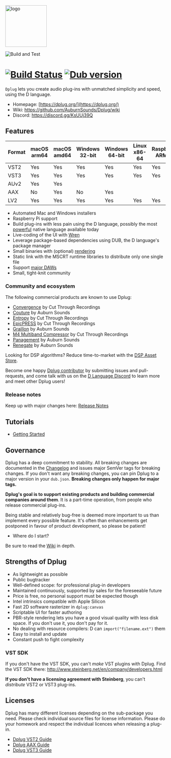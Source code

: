 <img alt="logo" src="https://cdn.rawgit.com/AuburnSounds/dplug/master/tools/dplug-logos/logo-coloured-on-transparent.png" width="130">

![Build and Test](https://github.com/AuburnSounds/Dplug/workflows/ci/badge.svg)
# [![Build Status](https://travis-ci.com/AuburnSounds/Dplug.svg?branch=master)](https://travis-ci.com/AuburnSounds/Dplug) <a href="https://code.dlang.org/packages/dplug" title="Go to dplug"><img src="https://img.shields.io/dub/v/dplug.svg" alt="Dub version"></a>

`Dplug` lets you create audio plug-ins with unmatched simplicity and speed, using the D language.

- Homepage: [https://dplug.org/](https://dplug.org/)
- Wiki: https://github.com/AuburnSounds/Dplug/wiki
- Discord: https://discord.gg/KsUUj39Q

## Features

|  Format | macOS arm64 | macOS amd64  | Windows 32-bit | Windows 64-bit | Linux x86-64 | Raspberry ARM32 |
|---------|-------------|--------------|----------------|----------------|--------------|-----------------|
| VST2    | Yes         | Yes          | Yes            | Yes            | Yes          | Yes             |
| VST3    | Yes         | Yes          | Yes            | Yes            | Yes          | Yes             |
| AUv2    | Yes         | Yes          |                |                |              |                 |
| AAX     | No          | Yes          | No             | Yes            |              |                 |
| LV2     | Yes         | Yes          | Yes            | Yes            | Yes          | Yes             |


- Automated Mac and Windows installers
- Raspberry Pi support
- Build plug-ins with less pain using the D language, possibly the most [powerful](https://dlang.org/orgs-using-d.html) native language available today
- Live-coding of the UI with [Wren](https://wren.io/)
- Leverage package-based dependencies using DUB, the D language's package manager
- Small binaries with (optional) [rendering](http://www.auburnsounds.com/blog/2016-09-16_PBR-for-Audio-Software-Interfaces.html)
- Static link with the MSCRT runtime libraries to distribute only one single file
- Support [major DAWs](https://github.com/AuburnSounds/Dplug/wiki/Host-Support)
- Small, tight-knit community


### Community and ecosystem

The following commercial products are known to use Dplug:

- [Convergence](https://www.cutthroughrecordings.com/product/Convergence) by Cut Through Recordings
- [Couture](https://www.auburnsounds.com/products/Couture.html) by Auburn Sounds
- [Entropy](https://www.cutthroughrecordings.com/product/Entropy_II_-_Enhanced_Stereo_Delay) by Cut Through Recordings
- [EpicPRESS](https://www.cutthroughrecordings.com/product/EpicPRESS) by Cut Through Recordings
- [Graillon](https://www.auburnsounds.com/products/Graillon.html) by Auburn Sounds
- [M4 Multiband Compressor](https://www.cutthroughrecordings.com/product/M4_Multiband_Compressor) by Cut Through Recordings
- [Panagement](https://www.auburnsounds.com/products/Panagement.html) by Auburn Sounds
- [Renegate](https://www.auburnsounds.com/products/Renegate.html) by Auburn Sounds

Looking for DSP algorithms? Reduce time-to-market with the [DSP Asset Store](DSP_Asset_Store.md).

Become one happy [Dplug contributor](https://github.com/AuburnSounds/Dplug/graphs/contributors) by submitting issues and pull-requests, and come talk with us on the [D Language Discord](https://discord.gg/QZtGZUw) to learn more and meet other Dplug users!



### Release notes

Keep up with major changes here: [Release Notes](https://github.com/AuburnSounds/Dplug/wiki/Release-notes)


## Tutorials

- [Getting Started](https://github.com/AuburnSounds/Dplug/wiki/Getting-Started)


## Governance

Dplug has a deep commitment to stability. All breaking changes are documented in the [Changelog](https://github.com/AuburnSounds/Dplug/wiki/) and issues major SemVer tags for breaking changes. If you don't want any breaking changes, you can pin Dplug to a major version in your `dub.json`. **Breaking changes only happen for major tags.**


**Dplug's goal is to support existing products and building commercial companies around them**. 
It is a part-time operation, from people who release commercial plug-ins.

Being stable and relatively bug-free is deemed more important to us than implement every possible feature. It's often than enhancements get postponed in favour of product development, so please be patient!


- Where do I start?

Be sure to read the [Wiki](https://github.com/AuburnSounds/Dplug/wiki/) in depth.


## Strengths of Dplug

  - As lightweight as possible
  - Public bugtracker
  - Well-defined scope: for professional plug-in developers
  - Maintained continuously, supported by sales for the foreseeable future
  - Price is free, no personal support must be expected though
  - Intel intrinsics compatible with Apple Silicon
  - Fast 2D software rasterizer in `dplug:canvas`
  - Scriptable UI for faster authoring
  - PBR-style rendering lets you have a good visual quality with less disk space. If you don't use it, you don't pay for it.
  - No dealing with resource compilers: D can `import("filename.ext")` them
  - Easy to install and update
  - Constant push to fight complexity


### VST SDK

If you don't have the VST SDK, you can't _make_ VST plugins with Dplug.
Find the VST SDK there: http://www.steinberg.net/en/company/developers.html

**If you don't have a licensing agreement with Steinberg**, you can't _distribute_ VST2 or VST3 plug-ins.


## Licenses

Dplug has many different licenses depending on the sub-package you need.
Please check individual source files for license information.
Please do your homework and respect the individual licences when releasing a plug-in.

- [Dplug VST2 Guide](https://github.com/AuburnSounds/Dplug/wiki/Dplug-VST2-Guide)
- [Dplug AAX Guide](https://github.com/AuburnSounds/Dplug/wiki/Dplug-AAX-Guide)
- [Dplug VST3 Guide](https://github.com/AuburnSounds/Dplug/wiki/Dplug-VST3-Guide)

